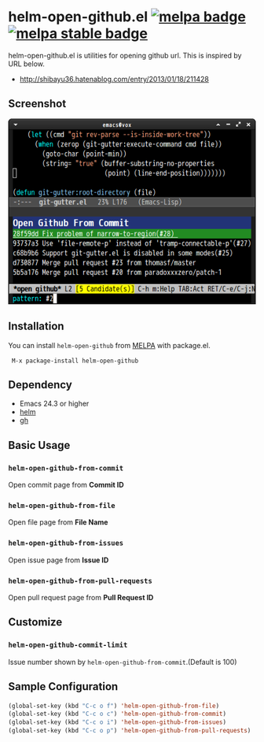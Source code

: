 # helm-open-github.el [![melpa badge][melpa-badge]][melpa-link] [![melpa stable badge][melpa-stable-badge]][melpa-stable-link]
helm-open-github.el is utilities for opening github url.
This is inspired by URL below.

- http://shibayu36.hatenablog.com/entry/2013/01/18/211428


## Screenshot

![open-github-from-commit](image/helm-open-github-from-commit.png)


## Installation

You can install `helm-open-github` from [MELPA](http://melpa.org/) with package.el.

```
 M-x package-install helm-open-github
```


## Dependency

* Emacs 24.3 or higher
* [helm](https://github.com/emacs-helm/helm)
* [gh](https://github.com/sigma/gh.el)


## Basic Usage

### `helm-open-github-from-commit`

Open commit page from **Commit ID**

### `helm-open-github-from-file`

Open file page from **File Name**

### `helm-open-github-from-issues`

Open issue page from **Issue ID**

### `helm-open-github-from-pull-requests`

Open pull request page from **Pull Request ID**


## Customize

### `helm-open-github-commit-limit`

Issue number shown by `helm-open-github-from-commit`.(Default is 100)


## Sample Configuration

```lisp
(global-set-key (kbd "C-c o f") 'helm-open-github-from-file)
(global-set-key (kbd "C-c o c") 'helm-open-github-from-commit)
(global-set-key (kbd "C-c o i") 'helm-open-github-from-issues)
(global-set-key (kbd "C-c o p") 'helm-open-github-from-pull-requests)
```

[melpa-link]: http://melpa.org/#/helm-open-github
[melpa-stable-link]: http://melpa.org/#/helm-open-github
[melpa-badge]: http://melpa.org/packages/helm-open-github-badge.svg
[melpa-stable-badge]: http://stable.melpa.org/packages/helm-open-github-badge.svg
